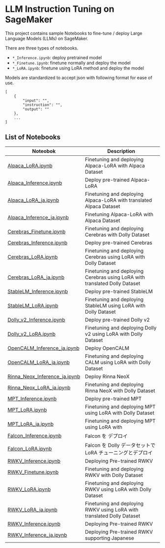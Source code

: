 # LLM Instruction Tuning on SageMaker

This project contains sample Notebooks to fine-tune / deploy Large Language Models (LLMs) on SageMaker.

There are three types of notebooks.

- `*_Inference.ipynb`: deploy pretrained model
- `*_Finetune.ipynb`: finetune normally and deploy the model
- `*_LoRA.ipynb`: finetune using LoRA method and deploy the model

Models are standardized to accept json with following format for ease of use.

```
[
    {
        "input": "",
        "instruction": "",
        "output": ""
    },
    ...
]
```

## List of Notebooks

| Noteobok | Description |
| -------- | ----------- |
| [Alpaca_LoRA.ipynb](Transformers/Alpaca_LoRA.ipynb) | Finetuning and deploying Alpaca-LoRA with Alpaca Dataset |
| [Alpaca_Inference.ipynb](Transformers/Alpaca_Inference.ipynb) | Deploy pre-trained Alpaca-LoRA |
| [Alpaca_LoRA_ja.ipynb](Transformers/Alpaca_LoRA_ja.ipynb) | Finetuning and deploying Alpaca-LoRA with translated Alpaca Dataset |
| [Alpaca_Inference_ja.ipynb](Transformers/Alpaca_Inference_ja.ipynb) | Finetuning Alpaca-LoRA with Alpaca Dataset |
| [Cerebras_Finetune.ipynb](Transformers/Cerebras_Finetune.ipynb) | Finetuning and deploying Cerebras with Dolly Dataset |
| [Cerebras_Inference.ipynb](Transformers/Cerebras_Inference.ipynb) | Deploy pre-trained Cerebras |
| [Cerebras_LoRA.ipynb](Transformers/Cerebras_LoRA.ipynb) | Finetuning and deploying Cerebras using LoRA with Dolly Dataset |
| [Cerebras_LoRA_ja.ipynb](Transformers/Cerebras_LoRA_ja.ipynb) | Finetuning and deploying Cerebras using LoRA with translated Dolly Dataset |
| [StableLM_Inference.ipynb](Transformers/StableLM_Inference.ipynb) | Deploy pre-trained StableLM |
| [StableLM_LoRA.ipynb](Transformers/StableLM_LoRA.ipynb) | Finetuning and deploying StableLM using LoRA with Dolly Dataset |
| [Dolly_v2_Inference.ipynb](Transformers/Dolly_v2_Inference.ipynb) | Deploy pre-trained Dolly v2 |
| [Dolly_v2_LoRA.ipynb](Transformers/Dolly_v2_LoRA.ipynb) | Finetuning and deploying Dolly v2 using LoRA with Dolly Dataset |
| [OpenCALM_Inference_ja.ipynb](Transformers/OpenCALM_Inference_ja.ipynb) | Deploy OpenCALM |
| [OpenCALM_LoRA_ja.ipynb](Transformers/OpenCALM_LoRA_ja.ipynb) | Finetuning and deploying CALM using LoRA with Dolly Dataset |
| [Rinna_Neox_Inference_ja.ipynb](Transformers/Rinna_Neox_Inference_ja.ipynb) | Deploy Rinna NeoX |
| [Rinna_Neox_LoRA_ja.ipynb](Transformers/Rinna_Neox_LoRA_ja.ipynb) | Finetuning and deploying Rinna NeoX with Dolly Dataset|
| [MPT_Inference.ipynb](Transformers/MPT_Inference.ipynb) | Deploy pre-trained MPT |
| [MPT_LoRA.ipynb](Transformers/MPT_LoRA.ipynb) | Finetuning and deploying MPT using LoRA with Dolly Dataset |
| [MPT_LoRA_ja.ipynb](Transformers/MPT_LoRA_ja.ipynb) | Finetuning and deploying MPT using LoRA with |
| [Falcon_Inference.ipynb](Transformers/Falcon_Inference.ipynb) | Falcon を デプロイ |
| [Falcon_LoRA.ipynb](Transformers/Falcon_LoRA.ipynb) | Falcon を Dolly データセットで LoRA チューニングとデプロイ |
| [RWKV_Inference.ipynb](Transformers/RWKV_Inference.ipynb) | Deploying Pre-trained RWKV |
| [RWKV_Finetune.ipynb](RWKV/RWKV_Finetune.ipynb) | Finetuning and deploying RWKV with Dolly Dataset |
| [RWKV_LoRA.ipynb](RWKV/RWKV_Finetune.ipynb) | Finetuning and deploying RWKV using LoRA with Dolly Dataset |
| [RWKV_LoRA_ja.ipynb](RWKV/RWKV_Finetune.ipynb) | Finetuning and deploying RWKV using LoRA with translated Dolly Dataset |
| [RWKV_Inference.ipynb](RWKV/RWKV_Inference.ipynb) | Deploying Pre-trained RWKV |
| [RWKV_Inference_ja.ipynb](RWKV/RWKV_Inference_ja.ipynb) | Deploying Pre-trained RWKV supporting Japanese |
